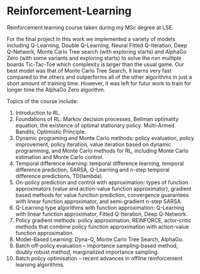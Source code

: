 # Reinforcement-Learning
Reinforcement learning course taken during my MSc degree at LSE.

For the final project In this work we implemented a variety of models including Q-Learning, Double Q-Learning, Neural Fitted Q-Iteration, Deep Q-Network, Monte Carlo Tree search (with exploring starts) and AlphaGo Zero (with some variants and exploring starts) to solve the nxn multiple boards Tic-Tac-Toe which complexity is larger than the usual game. Our best model was that of Monte Carlo Tree Search, it learns very fast compared to the others and outperforms all of the other algorithms in just a short amount of training time. However, it was left for futur work to train for longer time the AlphaGo Zero algorithm.


Topics of the course include:

1. Introduction to RL.
2. Foundations of RL: Markov decision processes, Bellman optimality equation, the existence of optimal stationary policy. Multi-Armed Bandits, Optimistic Principle.
3. Dynamic programing and Monte Carlo methods: policy evaluation, policy improvement, policy iteration, value iteration based on dynamic programming, and Monte Carlo methods for RL, including Monte Carlo estimation and Monte Carlo control.
4. Temporal difference learning: temporal difference learning, temporal difference prediction, SARSA, Q-Learning and n-step temporal difference predictions, TD(lambda).
5. On-policy prediction and control with approximation: types of function approximators (value and action-value function approximator), gradient based methods for value function prediction, convergence guarantees with linear function approximator, and semi-gradient n-step SARSA. 
6. Q-Learning type algorithms with function approximation: Q-Learning with linear function approximator, Fitted Q-Iteration, Deep Q-Network.
7. Policy gradient methods: policy approximation, REINFORCE, actor-critic methods that combine policy function approximation with action-value function approximation.
8. Model-Based Learning: Dyna-Q, Monte Carlo Tree Search, AlphaGo.
9. Batch off-policy evaluation – importance sampling-based method, doubly robust method, marginalized importance sampling.
10. Batch policy optimisation – recent advances in offline reinforcement learning algorithms.
